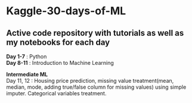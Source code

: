 # Kaggle-30-days-of-ML

## Active code repository with tutorials as well as my notebooks for each day

**Day 1-7** : Python
<br>
**Day 8-11** : Introduction to Machine Learning


**Intermediate ML**
<br>
Day 11, 12 : Housing price prediction, missing value treatment(mean, median, mode, adding true/false column for missing values) using simple imputer. Categorical variables treatment.
